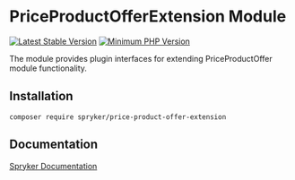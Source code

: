 # PriceProductOfferExtension Module
[![Latest Stable Version](https://poser.pugx.org/spryker/price-product-offer-extension/v/stable.svg)](https://packagist.org/packages/spryker/price-product-offer-extension)
[![Minimum PHP Version](https://img.shields.io/badge/php-%3E%3D%208.2-8892BF.svg)](https://php.net/)

The module provides plugin interfaces for extending PriceProductOffer module functionality.

## Installation

```
composer require spryker/price-product-offer-extension
```

## Documentation

[Spryker Documentation](https://docs.spryker.com)
